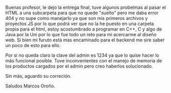Buenas profesor, le dejo la entrega final, tuve algunos probelmas al pasar el HTML a una subcarpeta para que no quede "suelto" pero me daba error 404 y no supe como manejarlo ya que son
mis primeros archivos y proyectos JS por lo que podrá ver que no la he puesto en una carpeta propia para el html, estoy acostumbrado a programar en C++, C y algo de Java por la Uni por lo que fue todo un reto para mi acercarme al diseño web. Si bien mi furuto
está mas encaminado para el backend me sire saber un poco de esto para ello.

Por si no queda claro la clave del admin es 1234 ya que lo quise hacer lo más funcional posible.
Tuve inconvenientes con el manejo de memoria de los productos cargados por el admin pero creo haberlos solucionado.

Sin más, aguardo su correción.

Saludos Marcos Oroño.
